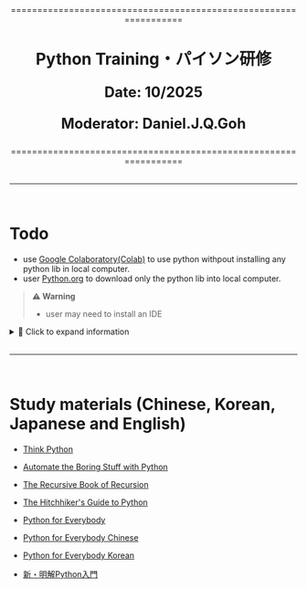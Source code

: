 <div align="center">
=================================================================
<h1>Python Training・パイソン研修</h1>
<p style="font-size: 25px; font-weight: bold;">
  <strong>Date:</strong> 10/2025
</p>
<p style="font-size: 25px; font-weight: bold;">
  <strong>Moderator:</strong> Daniel.J.Q.Goh
</p>
=================================================================
</div>

<br>

---

<br>

# Todo 
- use [Google Colaboratory(Colab)](https://colab.research.google.com/) to use python withpout installing any python lib in local computer.
- user [Python.org](https://www.python.org/downloads/) to download only the python lib into local computer. 

> **⚠️ Warning**
> 
> - user may need to install an IDE 

<details>
<summary>🚨 Click to expand information</summary>
The current Python training program are dedicated to improve employees knowledge base in "Comas Coorporation". 
<mark style="background-color: yellow;">Do not hessitate to approach any trainer for help and understanding.</mark> 
Thank You and have a pleasant day during your training. 
 
</details>

<br>

---

<br>

# Study materials (Chinese, Korean, Japanese and English)
- [Think Python](https://greenteapress.com/thinkpython2/thinkpython2.pdf)

- [Automate the Boring Stuff with Python](https://automatetheboringstuff.com/)

- [The Recursive Book of Recursion](https://inventwithpython.com/recursion/)

- [The Hitchhiker's Guide to Python](https://docs.python-guide.org/)

- [Python for Everybody](https://do1.dr-chuck.com/pythonlearn/ZH_cn/pythonlearn.pdf)

- [Python for Everybody Chinese](https://github.com/RodenLuo/py4e-cn)

- [Python for Everybody Korean](https://github.com/statkclee/pythonlearn-kr)

- [新・明解Python入門](https://www.bohyoh.com/Books/NewMeikaiPython/body.html)